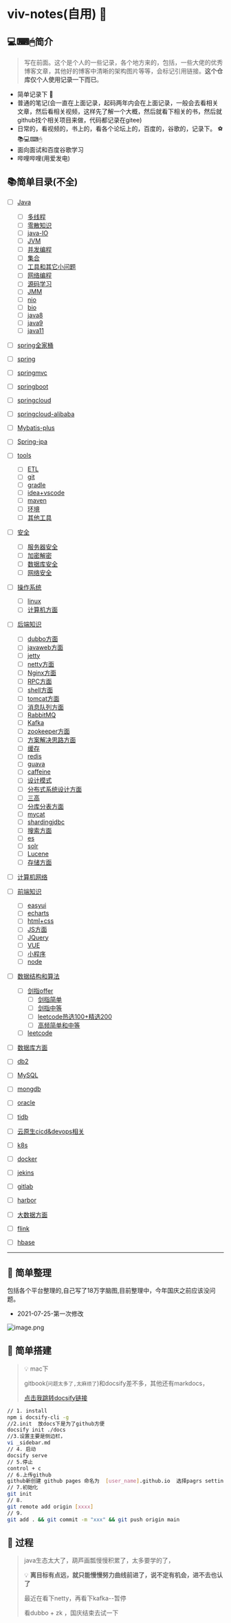 #    viv-notes(自用) 🍭

## 💻⌨🖱简介 

> 写在前面。这个是个人的一些记录，各个地方来的，包括，一些大佬的优秀博客文章，其他好的博客中清晰的架构图片等等，会标记引用链接。**这个仓库仅个人使用记录一下而已**。

- 简单记录下 :boy:
- 普通的笔记(会一直在上面记录，起码两年内会在上面记录，一般会去看相关文章，然后看相关视频，这样先了解一个大概，然后就看下相关的书，然后就github找个相关项目来做，代码都记录在gitee)
- 日常的，看视频的，书上的，看各个论坛上的，百度的，谷歌的，记录下。 ⚽📚💻⌨🖱
- 面向面试和百度谷歌学习
- 哔哩哔哩(用爱发电)



## :books:简单目录(不全)

- [ ] [Java](Java)
  - [ ] [多线程](viw-notes/Java/多线程)
  - [ ] [零散知识](Java/Java零散基础知识)
  - [ ] [java-IO](Java/java-IO)
  - [ ] [JVM](Java/JVM的学习)
  - [ ] [并发编程](Java/并发编程)
  - [ ] [集合](Java/集合)
  - [ ] [工具和其它小问题](Java/日志&工具&小问题等)
  - [ ] [网络编程](Java/网络编程)
  - [ ] [源码学习](Java/源码学习)
  - [ ] [JMM](Java/JMM内存模型的学习)
  - [ ] [nio](Java/java-NIO)
  - [ ] [bio]()
  - [ ] [java8]()
  - [ ] [java9]()
  - [ ] [java11]()
- [ ] [spring全家桶](spring全家桶)
- [ ] [spring]()
- [ ] [springmvc]()
- [ ] [springboot]()
- [ ] [springcloud]()
- [ ] [springcloud-alibaba]()
- [ ] [Mybatis-plus]()
- [ ] [Spring-jpa]()
- [ ] [tools](tools)
  - [ ] [ETL](tools/ETL)
  - [ ] [git](tools/Git)
  - [ ] [gradle](tools/gradle)
  - [ ] [idea+vscode](tools/IDEA+Eclipse)
  - [ ] [maven](tools/maven)
  - [ ] [环境](tools/环境)
  - [ ] [其他工具](tools/其他工具)
- [ ] [安全](安全)
  - [ ] [服务器安全](安全/服务器安全)
  - [ ] [加密解密](安全/加密解密)
  - [ ] [数据库安全](安全/数据库安全)
  - [ ] [网络安全]()
- [ ] [操作系统](操作系统)
  - [ ] [linux](操作系统/linux)
  - [ ] [计算机方面](操作系统/计算机方面)
- [ ] [后端知识](后端知识)
  - [ ] [dubbo方面](后端知识/dubbo)
  - [ ] [javaweb方面](后端知识/JavaWeb)
  - [ ] [jetty](后端知识/Jetty)
  - [ ] [netty方面](后端知识/Netty)
  - [ ] [Nginx方面](后端知识/Nginx)
  - [ ] [RPC方面](后端知识/RPC)
  - [ ] [shell方面](后端知识/shell编程)
  - [ ] [tomcat方面](后端知识/tomcat)
  - [ ] [消息队列方面](后端知识/消息队列)
  - [ ] [RabbitMQ](后端知识/消息队列/RabbitMQ)
  - [ ] [Kafka]()
  - [ ] [zookeeper方面](后端知识/zookeeper)
  - [ ] [方案解决思路方面](后端知识/方案解决思路)
  - [ ] [缓存](后端知识/缓存)
  - [ ] [redis]()
  - [ ] [guava]()
  - [ ] [caffeine]()
  - [ ] [设计模式](后端知识/设计模式)
  - [ ] [分布式系统设计方面](后端知识/分布式系统设计)
  - [ ] [三高]()
  - [ ] [分库分表方面](后端知识/数据库分库分表方面)
  - [ ] [mycat]()
  - [ ] [shardingjdbc]()
  - [ ] [搜索方面](后端知识/搜索引擎)
  - [ ] [es]()
  - [ ] [solr]()
  - [ ] [Lucene]()
  - [ ] [存储方面](后端知识/文件存储)
- [ ] [计算机网络](计算机网络)
- [ ] [前端知识](前端知识)
  - [ ] [easyui](前端知识/EasyUI)
  - [ ] [echarts](前端知识/Echarts)
  - [ ] [html+css](前端知识/html+css)
  - [ ] [JS方面](前端知识/JavaScript基础和学习)
  - [ ] [JQuery](前端知识/JQuery)
  - [ ] [VUE](前端知识/VUE)
  - [ ] [小程序]()
  - [ ] [node]()
- [ ] [数据结构和算法](数据结构和算法基础)
  - [ ] [剑指offer](数据结构和算法基础/剑指offer)
    - [ ] [剑指简单](数据结构和算法基础/剑指offer/简单.md)
    - [ ] [剑指中等](数据结构和算法基础/剑指offer/中等.md)
    - [ ] [leetcode热选100+精选200](数据结构和算法基础/剑指offer/leetcode热选100+精选200.md)
    - [ ] [高频简单和中等](数据结构和算法基础/剑指offer/高频简单和中等.md)
  - [ ] [leetcode](数据结构和算法基础/leetcode)
- [ ] [数据库方面](数据库)
- [ ] [db2](数据库/DB2)
- [ ] [MySQL](数据库/MySQL)
- [ ] [mongdb]()
- [ ] [oracle]()
- [ ] [tidb]()
- [ ] [云原生cicd&devops相关]()
- [ ] [k8s]()
- [ ] [docker]()
- [ ] [jekins]()
- [ ] [gitlab]()
- [ ] [harbor]()
- [ ] [大数据方面]()
- [ ] [flink]()
- [ ] [hbase]()


---

## :notebook: 简单整理



包括各个平台整理的,自己写了18万字脑图,目前整理中，今年国庆之前应该没问题。

- 2021-07-25-第一次修改

![image.png](https://p9-juejin.byteimg.com/tos-cn-i-k3u1fbpfcp/f35b0256176b4fe4a78ba0d76c53c90e~tplv-k3u1fbpfcp-watermark.image)



## :apple: 简单搭建

>  :bulb: mac下
>
> gitbook(`问题太多了,太麻烦了`)和docsify差不多，其他还有markdocs，
>
> [点击我跳转docsify链接](https://docsify.js.org/#/quickstart)

```sh
// 1. install
npm i docsify-cli -g
//2.init  放docs下是为了github方便
docsify init ./docs
//3.设置主要是侧边栏，
vi _sidebar.md 
// 4. 启动
docsify serve
// 5.停止
control + c
// 6.上传github
github新创建 github pages 命名为  [user_name].github.io  选择pagrs settings 选择 main  docs 点击save
// 7.初始化
git init
// 8. 
git remote add origin [xxxx]
// 9.
git add . && git commit -m "xxx" && git push origin main
```





## :palm_tree: 过程

> java生态太大了，葫芦画瓢慢慢积累了，太多要学的了，
>
> 💡  **离目标有点远，就只能慢慢努力曲线前进了，说不定有机会，进不去也认了**
>
> 最近在看下netty，再看下kafka--暂停
>
> 看dubbo + zk ，国庆结束去试一下





